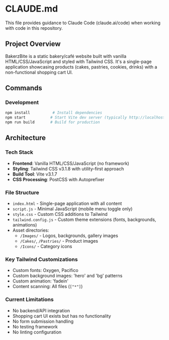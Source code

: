 # CLAUDE.md

This file provides guidance to Claude Code (claude.ai/code) when working with code in this repository.

## Project Overview
BakerzBite is a static bakery/café website built with vanilla HTML/CSS/JavaScript and styled with Tailwind CSS. It's a single-page application showcasing products (cakes, pastries, cookies, drinks) with a non-functional shopping cart UI.

## Commands

### Development
```bash
npm install          # Install dependencies
npm start           # Start Vite dev server (typically http://localhost:5173)
npm run build       # Build for production
```

## Architecture

### Tech Stack
- **Frontend**: Vanilla HTML/CSS/JavaScript (no framework)
- **Styling**: Tailwind CSS v3.1.8 with utility-first approach
- **Build Tool**: Vite v3.1.7
- **CSS Processing**: PostCSS with Autoprefixer

### File Structure
- `index.html` - Single-page application with all content
- `script.js` - Minimal JavaScript (mobile menu toggle only)
- `style.css` - Custom CSS additions to Tailwind
- `tailwind.config.js` - Custom theme extensions (fonts, backgrounds, animations)
- Asset directories:
  - `/Images/` - Logos, backgrounds, gallery images
  - `/Cakes/`, `/Pastries/` - Product images
  - `/Icons/` - Category icons

### Key Tailwind Customizations
- Custom fonts: Oxygen, Pacifico
- Custom background images: 'hero' and 'bg' patterns
- Custom animation: 'fadein'
- Content scanning: All files (`["*"]`)

### Current Limitations
- No backend/API integration
- Shopping cart UI exists but has no functionality
- No form submission handling
- No testing framework
- No linting configuration
